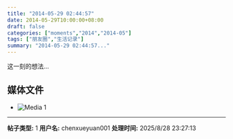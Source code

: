 ```yaml
---
title: "2014-05-29 02:44:57"
date: 2014-05-29T10:00:00+08:00
draft: false
categories: ["moments","2014","2014-05"]
tags: ["朋友圈","生活记录"]
summary: "2014-05-29 02:44:57..."
---
```


这一刻的想法…

## 媒体文件

- ![Media 1](/Moments/photos/2014-05-29/201405290244570.jpg)

---

**帖子类型:** 1
**用户名:** chenxueyuan001
**处理时间:** 2025/8/28 23:27:13